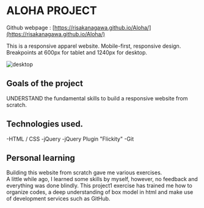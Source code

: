 # ALOHA PROJECT

Github webpage : [https://risakanagawa.github.io/Aloha/](https://risakanagawa.github.io/Aloha/)

This is a responsive apparel website.
Mobile-first, responsive design. Breakpoints at 600px for tablet and 1240px for desktop.

![desktop](https://user-images.githubusercontent.com/30381475/52098939-e6871000-2585-11e9-9845-5a532195c6ed.png)

## Goals of the project

UNDERSTAND the fundamental skills to build a responsive website from scratch.

## Technologies used.

-HTML / CSS
-jQuery
-jQuery Plugin "Flickity"
-Git

## Personal learning

Building this website from scratch gave me various exercises.<br>
A little while ago, I learned some skills by myself, however, no feedback and everything was done blindly. This project1 exercise has trained me how to organize codes, a deep understanding of box model in html and make use of development services such as GitHub.
